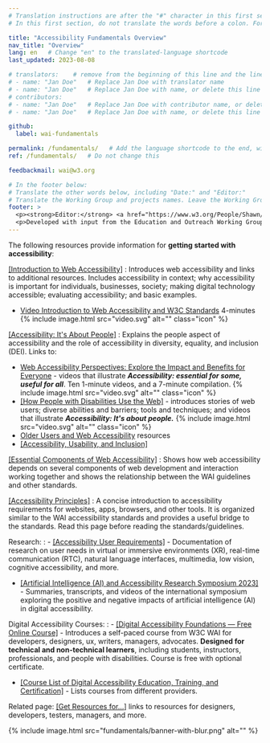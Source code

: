 ```yaml
---
# Translation instructions are after the "#" character in this first section. They are comments that do not show up in the web page. You do not need to translate the instructions after #.
# In this first section, do not translate the words before a colon. For example, do not translate "title:". Do translate the text after "title:".

title: "Accessibility Fundamentals Overview"
nav_title: "Overview"
lang: en   # Change "en" to the translated-language shortcode
last_updated: 2023-08-08

# translators:    # remove from the beginning of this line and the lines below: "# " (the hash sign and the space)
# - name: "Jan Doe"   # Replace Jan Doe with translator name
# - name: "Jan Doe"   # Replace Jan Doe with name, or delete this line if not multiple translators
# contributors:
# - name: "Jan Doe"   # Replace Jan Doe with contributor name, or delete this line if none
# - name: "Jan Doe"   # Replace Jan Doe with name, or delete this line if not multiple contributors

github:
  label: wai-fundamentals

permalink: /fundamentals/   # Add the language shortcode to the end, with no slash at the end. For example /path/to/file/fr
ref: /fundamentals/   # Do not change this

feedbackmail: wai@w3.org

# In the footer below:
# Translate the other words below, including "Date:" and "Editor:"
# Translate the Working Group and projects names. Leave the Working Group and projects acronyms in English.
footer: >
  <p><strong>Editor:</strong> <a href="https://www.w3.org/People/Shawn/">Shawn Lawton Henry</a>.</p>
  <p>Developed with input from the Education and Outreach Working Group (<a href="https://www.w3.org/WAI/EO/">EOWG</a>).</p>
---
```


The following resources provide information for **getting started with accessibility**:

[[Introduction to Web Accessibility]](/fundamentals/accessibility-intro/)
: Introduces web accessibility and links to additional resources. Includes accessibility in context; why accessibility is important for individuals, businesses, society; making digital technology accessible; evaluating accessibility; and basic examples.
- [Video Introduction to Web Accessibility and W3C Standards](/videos/standards-and-benefits/) 4-minutes {% include image.html src="video.svg" alt="" class="icon" %}

[[Accessibility: It's About People]](/people/)
: Explains the people aspect of accessibility and the role of accessibility in diversity, equality, and inclusion (DEI). Links to:
- [Web Accessibility Perspectives: Explore the Impact and Benefits for Everyone](/perspective-videos/) - videos that illustrate **_Accessibility: essential for some, useful for all_**. Ten 1-minute videos, and a 7-minute compilation. {% include image.html src="video.svg" alt="" class="icon" %}
- [[How People with Disabilities Use the Web]](/people-use-web/) - introduces stories of web users; diverse abilities and barriers; tools and techniques; and videos that illustrate **_Accessibility: It's about people._** {% include image.html src="video.svg" alt="" class="icon" %}
- [Older Users and Web Accessibility](/older-users/) resources
- [[Accessibility, Usability, and Inclusion]](/fundamentals/accessibility-usability-inclusion/)

[[Essential Components of Web Accessibility]](/fundamentals/components/)
: Shows how web accessibility depends on several components of web development and interaction working together and shows the relationship between the WAI guidelines and other standards.

[[Accessibility Principles]](/fundamentals/accessibility-principles/)
: A concise introduction to accessibility requirements for websites, apps, browsers, and other tools. It is organized similar to the WAI accessibility standards and provides a useful bridge to the standards. Read this page before reading the standards/guidelines.

Research:
: - [[Accessibility User Requirements]](/research/user-requirements/) - Documentation of research on user needs in virtual or immersive environments (XR), real-time communication (RTC), natural language interfaces, multimedia, low vision, cognitive accessibility, and more.
  - [[Artificial Intelligence (AI) and Accessibility Research Symposium 2023]](/research/ai2023/) - Summaries, transcripts, and videos of the international symposium exploring the positive and negative impacts of artificial intelligence (AI) in digital accessibility.

Digital Accessibility Courses:
: - [[Digital Accessibility Foundations &mdash; Free Online Course]](/fundamentals/foundations-course/) - Introduces a self-paced course from W3C WAI for developers, designers, ux, writers, managers, advocates. **Designed for technical and non-technical learners**, including students, instructors, professionals, and people with disabilities. Course is free with optional certificate.
  - [[Course List of Digital Accessibility Education, Training, and Certification]](/courses/list/) - Lists courses from different providers.

Related page: [[Get Resources for…]](/roles/) links to resources for designers, developers, testers, managers, and more.

{% include image.html src="fundamentals/banner-with-blur.png" alt="" %}

